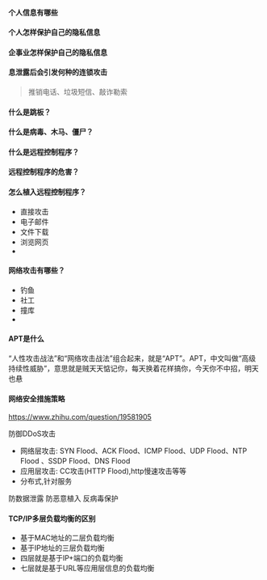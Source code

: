 #### 个人信息有哪些
#### 个人怎样保护自己的隐私信息
#### 企事业怎样保护自己的隐私信息
#### 息泄露后会引发何种的连锁攻击
> 推销电话、垃圾短信、敲诈勒索


#### 什么是跳板？
#### 什么是病毒、木马、僵尸？

#### 什么是远程控制程序？
#### 远程控制程序的危害？
#### 怎么植入远程控制程序？
- 直接攻击
- 电子邮件
- 文件下载
- 浏览网页
- 

#### 网络攻击有哪些？
- 钓鱼
- 社工
- 撞库
- 

#### APT是什么 

“人性攻击战法”和“网络攻击战法”组合起来，就是“APT”。APT，中文叫做“高级持续性威胁”，意思就是贼天天惦记你，每天换着花样搞你，今天你不中招，明天也悬

#### 网络安全措施策略

https://www.zhihu.com/question/19581905

防御DDoS攻击 
  - 网络层攻击: SYN Flood、ACK Flood、ICMP Flood、UDP Flood、NTP Flood 、SSDP Flood、DNS Flood
  - 应用层攻击: CC攻击(HTTP Flood),http慢速攻击等等
  - 分布式,针对服务
  
防数据泄露
防恶意植入
反病毒保护


#### TCP/IP多层负载均衡的区别
- 基于MAC地址的二层负载均衡
- 基于IP地址的三层负载均衡
- 四层就是基于IP+端口的负载均衡
- 七层就是基于URL等应用层信息的负载均衡
